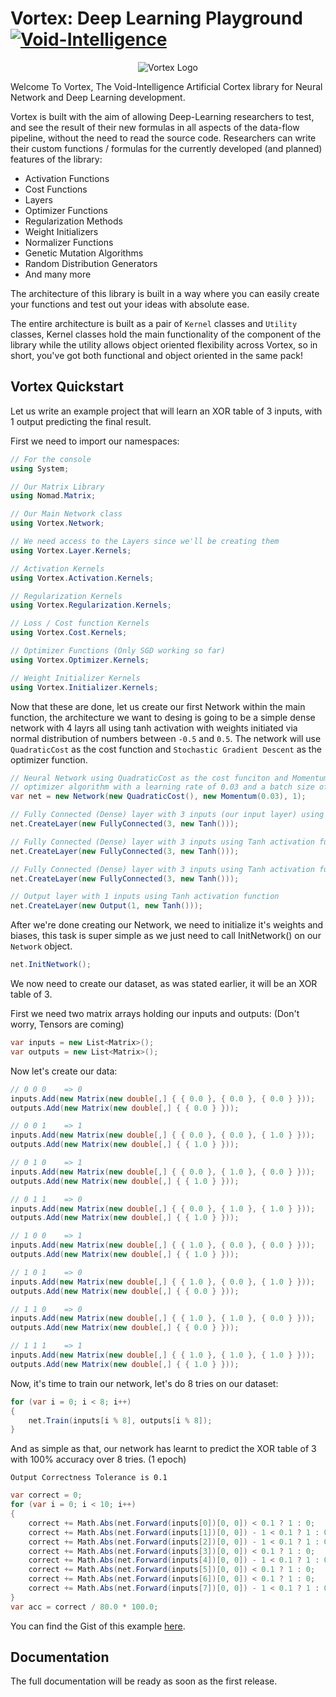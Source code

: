 # Vortex: Deep Learning Playground [![Void-Intelligence](https://circleci.com/gh/void-intelligence/Vortex.svg?style=shield)](https://app.circleci.com/pipelines/github/void-intelligence/Vortex)

<p align="center">
  <img src="https://github.com/void-intelligence/Vortex/blob/master/resources/Vortex-Logo.png" alt="Vortex Logo">
</p>

Welcome To Vortex, The Void-Intelligence Artificial Cortex library for Neural Network and Deep Learning development. 

Vortex is built with the aim of allowing Deep-Learning researchers to test, and see the result of their new formulas in all aspects of the data-flow pipeline, without the need to read the source code. Researchers can write their custom functions / formulas for the currently developed (and planned) features of the library:

- Activation Functions
- Cost Functions
- Layers
- Optimizer Functions
- Regularization Methods
- Weight Initializers
- Normalizer Functions
- Genetic Mutation Algorithms
- Random Distribution Generators
- And many more

The architecture of this library is built in a way where you can easily create your functions and test out your ideas with absolute ease.

The entire architecture is built as a pair of ```Kernel``` classes and ```Utility``` classes, Kernel classes hold the main functionality of the component of the library while the utility allows object oriented flexibility across Vortex, so in short, you've got both functional and object oriented in the same pack!

## Vortex Quickstart

Let us write an example project that will learn an XOR table of 3 inputs, with 1 output predicting the final result.

First we need to import our namespaces:

```C#
// For the console
using System;

// Our Matrix Library
using Nomad.Matrix;

// Our Main Network class
using Vortex.Network;

// We need access to the Layers since we'll be creating them
using Vortex.Layer.Kernels;

// Activation Kernels
using Vortex.Activation.Kernels;

// Regularization Kernels
using Vortex.Regularization.Kernels;

// Loss / Cost function Kernels
using Vortex.Cost.Kernels;

// Optimizer Functions (Only SGD working so far)
using Vortex.Optimizer.Kernels;

// Weight Initializer Kernels
using Vortex.Initializer.Kernels;
```

Now that these are done, let us create our first Network within the main function, the architecture we want to desing is going to be a simple dense network with 4 layrs all using tanh activation with weights initiated via normal distribution of numbers between ```-0.5``` and ```0.5```. The network will use ```QuadraticCost``` as the cost function and ```Stochastic Gradient Descent``` as the optimizer function.

```C#
// Neural Network using QuadraticCost as the cost funciton and Momentum as the
// optimizer algorithm with a learning rate of 0.03 and a batch size of 1
var net = new Network(new QuadraticCost(), new Momentum(0.03), 1);

// Fully Connected (Dense) layer with 3 inputs (our input layer) using Tanh activation function
net.CreateLayer(new FullyConnected(3, new Tanh()));

// Fully Connected (Dense) layer with 3 inputs using Tanh activation function
net.CreateLayer(new FullyConnected(3, new Tanh()));

// Fully Connected (Dense) layer with 3 inputs using Tanh activation function
net.CreateLayer(new FullyConnected(3, new Tanh()));

// Output layer with 1 inputs using Tanh activation function
net.CreateLayer(new Output(1, new Tanh()));
```

After we're done creating our Network, we need to initialize it's weights and biases, this task is super simple as we just need to call InitNetwork() on our ```Network``` object.

```C#
net.InitNetwork();
```

We now need to create our dataset, as was stated earlier, it will be an XOR table of 3.

First we need two matrix arrays holding our inputs and outputs:
(Don't worry, Tensors are coming)

```C#
var inputs = new List<Matrix>();
var outputs = new List<Matrix>();
```

Now let's create our data:

```C#
// 0 0 0    => 0
inputs.Add(new Matrix(new double[,] { { 0.0 }, { 0.0 }, { 0.0 } }));
outputs.Add(new Matrix(new double[,] { { 0.0 } }));

// 0 0 1    => 1
inputs.Add(new Matrix(new double[,] { { 0.0 }, { 0.0 }, { 1.0 } }));
outputs.Add(new Matrix(new double[,] { { 1.0 } }));

// 0 1 0    => 1
inputs.Add(new Matrix(new double[,] { { 0.0 }, { 1.0 }, { 0.0 } }));
outputs.Add(new Matrix(new double[,] { { 1.0 } }));

// 0 1 1    => 0
inputs.Add(new Matrix(new double[,] { { 0.0 }, { 1.0 }, { 1.0 } }));
outputs.Add(new Matrix(new double[,] { { 1.0 } }));

// 1 0 0    => 1
inputs.Add(new Matrix(new double[,] { { 1.0 }, { 0.0 }, { 0.0 } }));
outputs.Add(new Matrix(new double[,] { { 1.0 } }));

// 1 0 1    => 0
inputs.Add(new Matrix(new double[,] { { 1.0 }, { 0.0 }, { 1.0 } }));
outputs.Add(new Matrix(new double[,] { { 0.0 } }));

// 1 1 0    => 0
inputs.Add(new Matrix(new double[,] { { 1.0 }, { 1.0 }, { 0.0 } }));
outputs.Add(new Matrix(new double[,] { { 0.0 } }));

// 1 1 1    => 1
inputs.Add(new Matrix(new double[,] { { 1.0 }, { 1.0 }, { 1.0 } }));
outputs.Add(new Matrix(new double[,] { { 1.0 } }));
```

Now, it's time to train our network, let's do 8 tries on our dataset:

```C#
for (var i = 0; i < 8; i++)
{
    net.Train(inputs[i % 8], outputs[i % 8]);
}
```

And as simple as that, our network has learnt to predict the XOR table of 3 with 100% accuracy over 8 tries. (1 epoch)

```Output Correctness Tolerance is 0.1```

```C#
var correct = 0;
for (var i = 0; i < 10; i++)
{
    correct += Math.Abs(net.Forward(inputs[0])[0, 0]) < 0.1 ? 1 : 0;
    correct += Math.Abs(net.Forward(inputs[1])[0, 0]) - 1 < 0.1 ? 1 : 0;
    correct += Math.Abs(net.Forward(inputs[2])[0, 0]) - 1 < 0.1 ? 1 : 0;
    correct += Math.Abs(net.Forward(inputs[3])[0, 0]) < 0.1 ? 1 : 0;
    correct += Math.Abs(net.Forward(inputs[4])[0, 0]) - 1 < 0.1 ? 1 : 0;
    correct += Math.Abs(net.Forward(inputs[5])[0, 0]) < 0.1 ? 1 : 0;
    correct += Math.Abs(net.Forward(inputs[6])[0, 0]) < 0.1 ? 1 : 0;
    correct += Math.Abs(net.Forward(inputs[7])[0, 0]) - 1 < 0.1 ? 1 : 0;
}
var acc = correct / 80.0 * 100.0;
```

You can find the Gist of this example [here](https://gist.github.com/nirex0/77cdb951992a831ffc0343b0226b1513).

## Documentation

The full documentation will be ready as soon as the first release.
